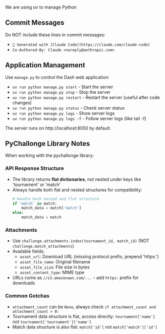We are using uv to manage Python

## Commit Messages

Do NOT include these lines in commit messages:
- `🤖 Generated with [Claude Code](https://claude.com/claude-code)`
- `Co-Authored-By: Claude <noreply@anthropic.com>`

## Application Management

Use `manage.py` to control the Dash web application:
- `uv run python manage.py start` - Start the server
- `uv run python manage.py stop` - Stop the server
- `uv run python manage.py restart` - Restart the server (useful after code changes)
- `uv run python manage.py status` - Check server status
- `uv run python manage.py logs` - Show server logs
- `uv run python manage.py logs -f` - Follow server logs (like tail -f)

The server runs on http://localhost:8050 by default.

## PyChallonge Library Notes

When working with the pychallonge library:

### API Response Structure
- The library returns **flat dictionaries**, not nested under keys like 'tournament' or 'match'
- Always handle both flat and nested structures for compatibility:
  ```python
  # Handle both nested and flat structure
  if 'match' in match:
      match_data = match['match']
  else:
      match_data = match
  ```

### Attachments
- Use `challonge.attachments.index(tournament_id, match_id)` (NOT `challonge.match_attachments`)
- Available fields:
  - `asset_url`: Download URL (missing protocol prefix, prepend 'https:')
  - `asset_file_name`: Original filename
  - `asset_file_size`: File size in bytes
  - `asset_content_type`: MIME type
- URLs come as `//s3.amazonaws.com/...` - add `https:` prefix for downloads

### Common Gotchas
- `attachment_count` can be `None`, always check `if attachment_count and attachment_count > 0:`
- Tournament data structure is flat, access directly: `tournament['name']` not `tournament['tournament']['name']`
- Match data structure is also flat: `match['id']` not `match['match']['id']`
